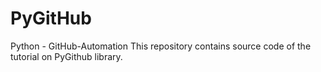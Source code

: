 # PyGitHub
Python - GitHub-Automation
This repository contains source code of the tutorial on PyGithub library.
